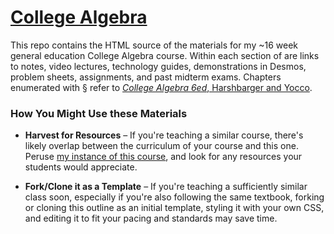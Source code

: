 # [College Algebra](https://org.coloradomesa.edu/~mapierce2/113/)

This repo contains the HTML source of the materials for my 
~16 week general education College Algebra course.
Within each section of are links to notes, video lectures, 
technology guides, demonstrations in Desmos,
problem sheets, assignments, and past midterm exams.
Chapters enumerated with § refer to
[*College Algebra 6ed*, Harshbarger and Yocco](https://www.pearson.com/en-us/subject-catalog/p/college-algebra-in-context-with-applications-for-the-managerial-life-and-social-sciences/P200000006206).

### How You Might Use these Materials

  - **Harvest for Resources** – 
If you're teaching a similar course,
there's likely overlap between the curriculum of your course and this one.
Peruse [my instance of this course](https://org.coloradomesa.edu/~mapierce2/113/),
and look for any resources your students would appreciate.

  - **Fork/Clone it as a Template** – 
If you're teaching a sufficiently similar class soon, 
especially if you're also following the same textbook,
forking or cloning this outline as an initial template,
styling it with your own CSS, and editing it 
to fit your pacing and standards may save time.


